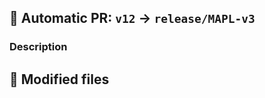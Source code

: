 ## :memo:  Automatic PR: `v12` → `release/MAPL-v3`

### Description

<!-- Write your description here -->

## :file_folder:  Modified files
<!-- Diff files - START -->
<!-- Diff files - END -->

